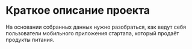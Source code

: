 # Краткое описание проекта
На основании собранных данных нужно разобраться, как ведут себя пользователи мобильного приложения стартапа, который продаёт продукты питания.
